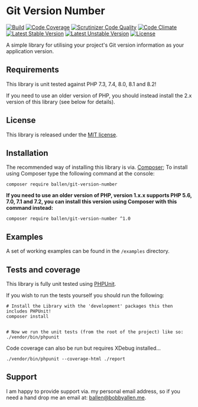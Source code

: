 Git Version Number
==================

[![Build](https://github.com/allebb/git-version-number/workflows/build/badge.svg)](https://github.com/allebb/git-version-number/actions)
[![Code Coverage](https://codecov.io/gh/allebb/git-version-number/branch/master/graph/badge.svg)](https://codecov.io/gh/allebb/git-version-number)
[![Scrutinizer Code Quality](https://scrutinizer-ci.com/g/allebb/git-version-number/badges/quality-score.png?b=master)](https://scrutinizer-ci.com/g/allebb/git-version-number/?branch=master)
[![Code Climate](https://codeclimate.com/github/allebb/git-version-number/badges/gpa.svg)](https://codeclimate.com/github/allebb/git-version-number)
[![Latest Stable Version](https://poser.pugx.org/ballen/git-version-number/v/stable)](https://packagist.org/packages/ballen/git-version-number)
[![Latest Unstable Version](https://poser.pugx.org/ballen/git-version-number/v/unstable)](https://packagist.org/packages/ballen/git-version-number)
[![License](https://poser.pugx.org/ballen/git-version-number/license)](https://packagist.org/packages/ballen/git-version-number)

A simple library for utilising your project's Git version information as your application version.

Requirements
------------

This library is unit tested against PHP 7.3, 7.4, 8.0, 8.1 and 8.2!

If you need to use an older version of PHP, you should instead install the 2.x version of this library (see below for details).

License
-------

This library is released under the [MIT license](LICENSE).

Installation
------------

The recommended way of installing this library is via. [Composer](http://getcomposer.org); To install using Composer type the following command at the console:

```shell
composer require ballen/git-version-number
```

**If you need to use an older version of PHP, version 1.x.x supports PHP 5.6, 7.0, 7.1 and 7.2, you can install this version using Composer with this command instead:**

```shell
composer require ballen/git-version-number ^1.0
```


Examples
--------

A set of working examples can be found in the ``/examples`` directory.

Tests and coverage
------------------

This library is fully unit tested using [PHPUnit](https://phpunit.de/).

If you wish to run the tests yourself you should run the following:

```shell
# Install the Library with the 'development' packages this then includes PHPUnit!
composer install


# Now we run the unit tests (from the root of the project) like so:
./vendor/bin/phpunit
```

Code coverage can also be run but requires XDebug installed...

```shell
./vendor/bin/phpunit --coverage-html ./report
```

Support
-------

I am happy to provide support via. my personal email address, so if you need a hand drop me an email at: [ballen@bobbyallen.me]().
